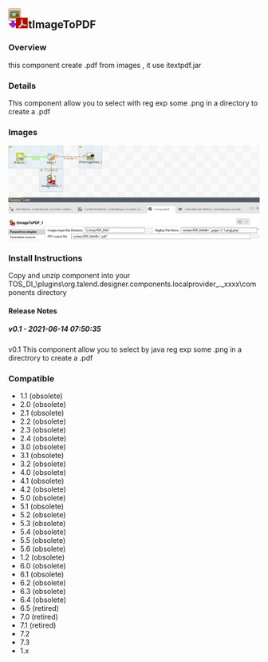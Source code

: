 ## <img src='./logo.jpg' width='40' height='40'>tImageToPDF

### Overview
this component create .pdf from images , it use itextpdf.jar
### Details
This component allow you to select with reg exp some .png in a directory to create a .pdf
### Images
<a href='./screenshots/v_v0.1__1.jpg'><img src='./screenshots/v_v0.1__1.jpg' ></a>


### Install Instructions
Copy and unzip component into your TOS_DI_<version>\\plugins\\org.talend.designer.components.localprovider_<version>.<date>_xxxx\\components directory

#### Release Notes

##### v0.1 - 2021-06-14 07:50:35
v0.1 This component allow you to select by java reg exp some .png in a directrory to create a .pdf
### Compatible
 -  1.1 (obsolete)
 -   2.0 (obsolete)
 -   2.1 (obsolete)
 -   2.2 (obsolete)
 -   2.3 (obsolete)
 -   2.4 (obsolete)
 -   3.0 (obsolete)
 -   3.1 (obsolete)
 -   3.2 (obsolete)
 -   4.0 (obsolete)
 -   4.1 (obsolete)
 -   4.2 (obsolete)
 -   5.0 (obsolete)
 -   5.1 (obsolete)
 -   5.2 (obsolete)
 -   5.3 (obsolete)
 -   5.4 (obsolete)
 -   5.5 (obsolete)
 -   5.6 (obsolete)
 -   1.2 (obsolete)
 -   6.0 (obsolete)
 -   6.1 (obsolete)
 -   6.2 (obsolete)
 -   6.3 (obsolete)
 -   6.4 (obsolete)
 -  6.5 (retired)
 -  7.0 (retired)
 -  7.1 (retired)
 - 7.2
 - 7.3
 - 1.x